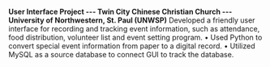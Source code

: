 **User Interface Project --- Twin City Chinese Christian Church --- University of Northwestern, St. Paul (UNWSP)**
Developed a friendly user interface for recording and tracking event information, such as attendance, food distribution, volunteer list and event setting program.
•	Used Python to convert special event information from paper to a digital record.
•	Utilized MySQL as a source database to connect GUI to track the database. 
